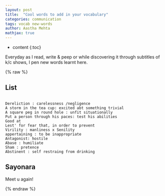 ```yaml
---
layout: post
title:  "Cool words to add in your vocabulary"
categories: communication
tags: vocab new-words
author: Aastha Mehta
mathjax: true
---
```


* content
{:toc}

Everyday as I read, write & peep or while discovering it through subtitles of k/c shows, I pen new words learnt here.




{% raw %}
## List

```

‌Dereliction : carelessness /negligence
A storm in the tea cup: excited abt something trivial
A square peg in round hole : unfit situationally
Put a person through his paces: test his abilities 
Good at
Lest' for fear that, in order to prevent 
Virility : manliness x Senility 
appertaining : to be inappropriate 
Antagonist: hostile 
Abase : humiliate
Sham : pretence
Abstinent : self restraing from drinking 
```


## Sayonara

Meet u again!

{% endraw %}